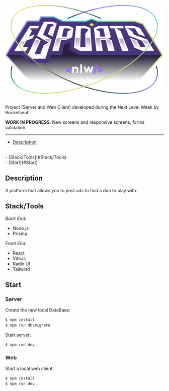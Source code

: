 <center>

![alt](web/src/assets/logo-nlw.svg)

</center>

<br>
Project (Server and Web Client) developed during the Next Level Week by Rocketseat.

<br>
 
**WORK IN PROGRESS**: New screens and responsive screens, forms validation.  

---

 - [Description](#Description)
<br>
 - [Stack/Tools](#Stack/Tools)
<br>
- [Start](#Start)

## Description 
A platform that allows you to post ads to find a duo to play with.

## Stack/Tools
*Back End:*
 - Node.js    
 - Prisma

*Front End:*
 - React
 - ViteJs
 - Radix UI
 - Tailwind 

 ## Start
 ### Server

Create the new local DataBase:
 ```sh
$ npm install
$ npm run db:migrate
```
Start server:
```sh
$ npm run dev
```

### Web 
Start a local web client:
```sh
$ npm install
$ npm run dev
```

